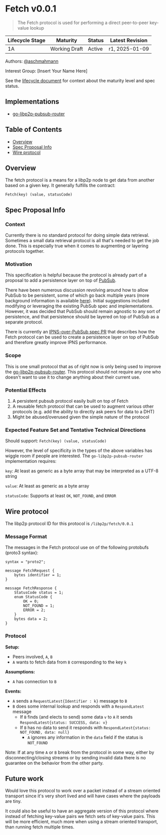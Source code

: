 # Fetch v0.0.1

> The Fetch protocol is used for performing a direct peer-to-peer key-value lookup

| Lifecycle Stage | Maturity       | Status | Latest Revision |
|-----------------|----------------|--------|-----------------|
| 1A              | Working Draft  | Active | r1, 2025-01-09  |

Authors: [@aschmahmann]

Interest Group: [Insert Your Name Here]

[@aschmahmann]: https://github.com/aschmahmann

See the [lifecycle document][lifecycle-spec] for context about the maturity level
and spec status.

[lifecycle-spec]: https://github.com/libp2p/specs/blob/master/00-framework-01-spec-lifecycle.md

## Implementations

- [go-libp2p-pubsub-router](https://github.com/libp2p/go-libp2p-pubsub-router/pull/33)

## Table of Contents

- [Overview](#overview)
- [Spec Proposal Info](#spec-proposal-info)
- [Wire protocol](#wire-protocol)

## Overview

The fetch protocol is a means for a libp2p node to get data from another based on a given key. It generally fulfills
the contract:

`Fetch(key) (value, statusCode)`

## Spec Proposal Info
### Context

Currently there is no standard protocol for doing simple data retrieval. Sometimes a small data retrieval protocol is all
that's needed to get the job done. This is especially true when it comes to augmenting or layering protocols together.

### Motivation

This specification is helpful because the protocol is already part of a proposal to add a persistence layer on top of
[PubSub](../pubsub).

There have been numerous discussion revolving around how to allow PubSub to be persistent, some of which go back multiple
years (more background information is available [here](https://github.com/libp2p/go-libp2p/issues/698)).
Initial suggestions included modifying or leveraging the existing PubSub spec and implementations.
However, it was decided that PubSub should remain agnostic to any sort of persistence,
and that persistence should be layered on top of PubSub as a separate protocol.

There is currently an [IPNS-over-PubSub spec PR](https://github.com/ipfs/specs/pull/218) that describes how the Fetch
protocol can be used to create a persistence layer on top of PubSub and therefore greatly improve IPNS performance.

### Scope

This is one small protocol that as of right now is only being used to improve the
[go-libp2p-pubsub-router](https://github.com/libp2p/go-libp2p-pubsub-router). This protocol should not require any one
who doesn't want to use it to change anything about their current use.

### Potential Effects

1. A persistent pubsub protocol easily built on top of Fetch
2. A reusable fetch protocol that can be used to augment various other protocols
(e.g. add the ability to directly ask peers for data to a DHT)
3. Might be abused/overused given the simple nature of the protocol

### Expected Feature Set and Tentative Technical Directions

Should support: `Fetch(key) (value, statusCode)`

However, the level of specificity in the types of the above variables has wiggle room if people are interested.
The `go-libp2p-pubsub-router` implementation requires:

 `key`: At least as generic as a byte array that may be interpreted as a UTF-8 string

 `value`: At least as generic as a byte array

 `statusCode`: Supports at least `OK`, `NOT_FOUND`, and `ERROR`

## Wire protocol

The libp2p protocol ID for this protocol is `/libp2p/fetch/0.0.1`

### Message Format
The messages in the Fetch protocol use on of the following protobufs (proto3 syntax):

```
syntax = "proto2";

message FetchRequest {
	bytes identifier = 1;
}

message FetchResponse {
	StatusCode status = 1;
	enum StatusCode {
		OK = 0;
		NOT_FOUND = 1;
		ERROR = 2;
	}
	bytes data = 2;
}
```

### Protocol

**Setup:**
- Peers involved, `A`, `B`
- `A` wants to fetch data from `B` corresponding to the key `k`

**Assumptions:**
- `A` has connection to `B`

**Events:**
- `A` sends a `RequestLatest{Identifier : k}` message to `B`
- `B` does some internal lookup and responds with a `RespondLatest` message
  - If `B` finds (and elects to send) some data `v` to `A` it sends `RespondLatest{status: SUCCESS, data: v}`
  - If `B` has no data to send it responds with `RespondLatest{status: NOT_FOUND, data: null}`
    - `A` ignores any information in the `data` field if the status is `NOT_FOUND`

Note: If at any time `A` or `B` break from the protocol in some way, either by disconnecting/closing streams or by sending
invalid data there is no guarantee on the behavior from the other party.

## Future work

Would love this protocol to work over a packet instead of a stream oriented transport since it's very short lived and will
have cases where the payloads are tiny.

It could also be useful to have an aggregate version of this protocol where instead of fetching key-value pairs we fetch
sets of key-value pairs. This will be more efficient, much more when using a stream oriented transport, than running fetch
multiple times.
